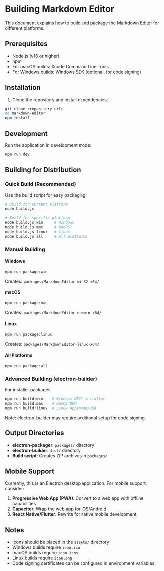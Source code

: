 # Building Markdown Editor

This document explains how to build and package the Markdown Editor for different platforms.

## Prerequisites

- Node.js (v16 or higher)
- npm
- For macOS builds: Xcode Command Line Tools
- For Windows builds: Windows SDK (optional, for code signing)

## Installation

1. Clone the repository and install dependencies:
```bash
git clone <repository-url>
cd markdown-editor
npm install
```

## Development

Run the application in development mode:
```bash
npm run dev
```

## Building for Distribution

### Quick Build (Recommended)

Use the build script for easy packaging:

```bash
# Build for current platform
node build.js

# Build for specific platform
node build.js win     # Windows
node build.js mac     # macOS
node build.js linux   # Linux
node build.js all     # All platforms
```

### Manual Building

#### Windows
```bash
npm run package:win
```
Creates: `packages/MarkdownEditor-win32-x64/`

#### macOS
```bash
npm run package:mac
```
Creates: `packages/MarkdownEditor-darwin-x64/`

#### Linux
```bash
npm run package:linux
```
Creates: `packages/MarkdownEditor-linux-x64/`

#### All Platforms
```bash
npm run package:all
```

### Advanced Building (electron-builder)

For installer packages:
```bash
npm run build:win    # Windows NSIS installer
npm run build:mac    # macOS DMG
npm run build:linux  # Linux AppImage/DEB
```

Note: electron-builder may require additional setup for code signing.

## Output Directories

- **electron-packager**: `packages/` directory
- **electron-builder**: `dist/` directory
- **Build script**: Creates ZIP archives in `packages/`

## Mobile Support

Currently, this is an Electron desktop application. For mobile support, consider:

1. **Progressive Web App (PWA)**: Convert to a web app with offline capabilities
2. **Capacitor**: Wrap the web app for iOS/Android
3. **React Native/Flutter**: Rewrite for native mobile development

## Notes

- Icons should be placed in the `assets/` directory
- Windows builds require `icon.ico`
- macOS builds require `icon.icns`
- Linux builds require `icon.png`
- Code signing certificates can be configured in environment variables
